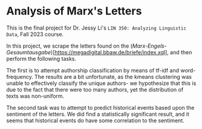 # Analysis of Marx's Letters

This is the final project for Dr. Jessy Li's `LIN 350: Analyzing Linguistic Data`, Fall 2023 course.

In this project, we scrape the letters found on the (*Marx-Engels-Gesaumtausgabe*)[https://megadigital.bbaw.de/briefe/index.xql],
and then perform the following tasks.

The first is to attempt authorship classification by means of tf-idf and word-frequency. The results are a bit unfortunate,
as the kmeans clustering was unable to effectively classify the unique authors- we hypothesize that this is due to the fact
that there were too many authors, yet the distribution of texts was non-uniform.

The second task was to attempt to predict historical events based upon the sentiment of the letters. We did find a statistically 
significant result, and it seems that historical events do have some correlation to the sentiment.
